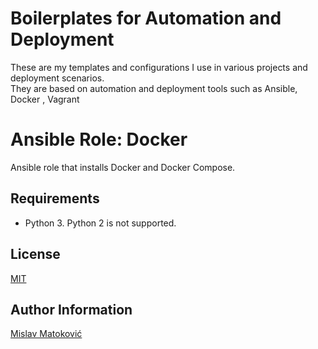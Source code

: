 # Boilerplates for Automation and Deployment

These are my templates and configurations I use in various projects and deployment scenarios.  
They are based on automation and deployment tools such as Ansible, Docker , Vagrant

# Ansible Role: Docker

Ansible role that installs Docker and Docker Compose.

## Requirements
- Python 3. Python 2 is not supported.

## License
[MIT](LICENSE)

## Author Information
[Mislav Matoković](https://github.com/mmatokovi)